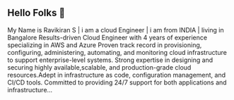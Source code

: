 ## Hello Folks 👋
My Name is Ravikiran S | i am a cloud Engineer | i am from INDIA | living in Bangalore 
Results-driven Cloud Engineer with 4 years of experience specializing in AWS and Azure Proven track record in provisioning, configuring, administering, automating, and monitoring cloud infrastructure to support enterprise-level systems. Strong expertise in designing and securing highly available,scalable, and production-grade cloud resources.Adept in infrastructure as code, configuration management, and CI/CD tools. Committed to providing 24/7 support for both applications and infrastructure...


<!--
**RavikiranS123/RavikiranS123** is a ✨ _special_ ✨ repository because its `README.md` (this file) appears on your GitHub profile.

Here are some ideas to get you started:

- 🔭 I’m currently working on ...
- 🌱 I’m currently learning ...
- 👯 I’m looking to collaborate on ...
- 🤔 I’m looking for help with ...
- 💬 Ask me about ...
- 📫 How to reach me: ...
- 😄 Pronouns: ...
- ⚡ Fun fact: ...
-->
